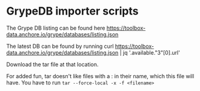 # GrypeDB importer scripts

The Grype DB listing can be found here
https://toolbox-data.anchore.io/grype/databases/listing.json

The latest DB can be found by running
curl https://toolbox-data.anchore.io/grype/databases/listing.json | jq '.available."3"[0].url'

Download the tar file at that location.

For added fun, tar doesn't like files with a : in their name, which this
file will have. You have to run
`tar --force-local -x -f <filename>`


